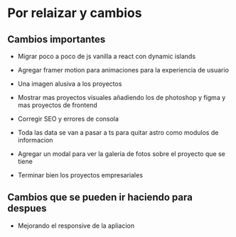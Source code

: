 # Por relaizar y cambios

## Cambios importantes

- Migrar poco a poco de js vanilla a react con dynamic islands
- Agregar framer motion para animaciones para la experiencia de usuario

- Una imagen alusiva a los proyectos
- Mostrar mas proyectos visuales añadiendo los de photoshop y figma y mas proyectos de frontend
- Corregir SEO y errores de consola
- Toda las data se van a pasar a ts para quitar astro como modulos de informacion
- Agregar un modal para ver la galeria de fotos sobre el proyecto que se tiene
- Terminar bien los proyectos empresariales

## Cambios que se pueden ir haciendo para despues

- Mejorando el responsive de la apliacion
